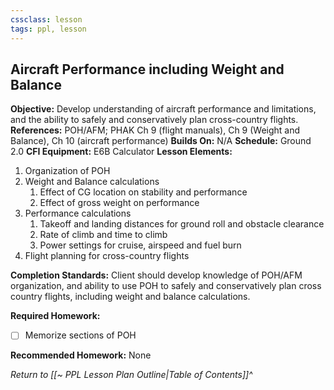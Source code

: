 ```yaml
---
cssclass: lesson
tags: ppl, lesson
---
```

## Aircraft Performance including Weight and Balance

**Objective:** Develop understanding of aircraft performance and limitations, and the ability to safely and conservatively plan cross-country flights.
**References:** POH/AFM; PHAK Ch 9 (flight manuals), Ch 9 (Weight and Balance), Ch 10 (aircraft performance)
**Builds On:** N/A
**Schedule:** Ground 2.0
**CFI Equipment:** E6B Calculator
**Lesson Elements:**
1. Organization of POH
2. Weight and Balance calculations
	1. Effect of CG location on stability and performance
	2. Effect of gross weight on performance
3. Performance calculations
	1. Takeoff and landing distances for ground roll and obstacle clearance
	2. Rate of climb and time to climb
	3. Power settings for cruise, airspeed and fuel burn
4. Flight planning for cross-country flights

**Completion Standards:** Client should develop knowledge of POH/AFM organization, and ability to use POH to safely and conservatively plan cross country flights, including weight and balance calculations.

**Required Homework:** 
- [ ] Memorize sections of POH

**Recommended Homework:** None

*Return to [[~ PPL Lesson Plan Outline|Table of Contents]]^*
